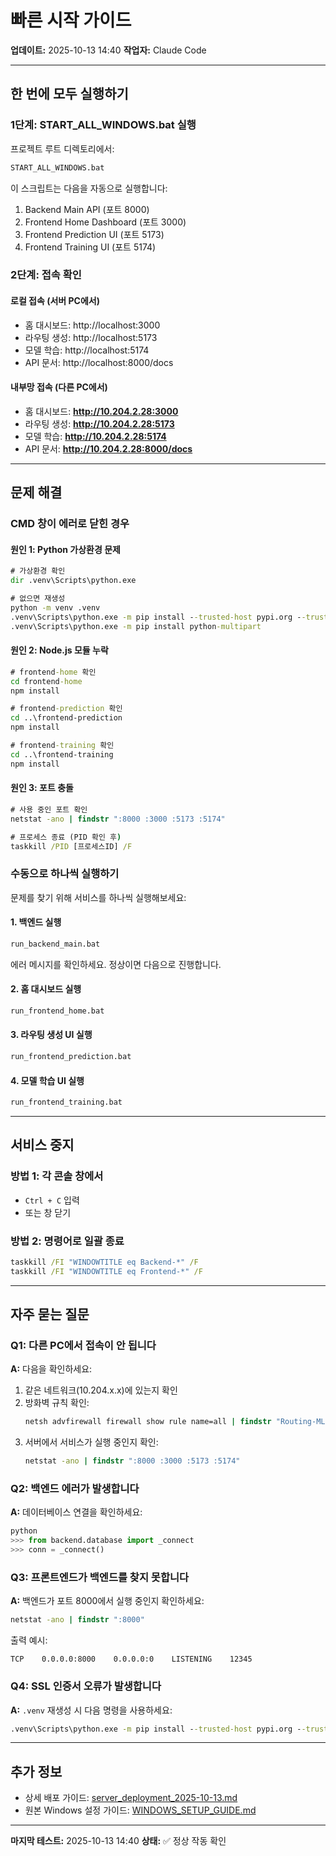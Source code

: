 # 빠른 시작 가이드

**업데이트:** 2025-10-13 14:40
**작업자:** Claude Code

---

## 한 번에 모두 실행하기

### 1단계: START_ALL_WINDOWS.bat 실행

프로젝트 루트 디렉토리에서:

```cmd
START_ALL_WINDOWS.bat
```

이 스크립트는 다음을 자동으로 실행합니다:
1. Backend Main API (포트 8000)
2. Frontend Home Dashboard (포트 3000)
3. Frontend Prediction UI (포트 5173)
4. Frontend Training UI (포트 5174)

### 2단계: 접속 확인

#### 로컬 접속 (서버 PC에서)
- 홈 대시보드: http://localhost:3000
- 라우팅 생성: http://localhost:5173
- 모델 학습: http://localhost:5174
- API 문서: http://localhost:8000/docs

#### 내부망 접속 (다른 PC에서)
- 홈 대시보드: **http://10.204.2.28:3000**
- 라우팅 생성: **http://10.204.2.28:5173**
- 모델 학습: **http://10.204.2.28:5174**
- API 문서: **http://10.204.2.28:8000/docs**

---

## 문제 해결

### CMD 창이 에러로 닫힌 경우

#### 원인 1: Python 가상환경 문제
```cmd
# 가상환경 확인
dir .venv\Scripts\python.exe

# 없으면 재생성
python -m venv .venv
.venv\Scripts\python.exe -m pip install --trusted-host pypi.org --trusted-host files.pythonhosted.org -r requirements.txt
.venv\Scripts\python.exe -m pip install python-multipart
```

#### 원인 2: Node.js 모듈 누락
```cmd
# frontend-home 확인
cd frontend-home
npm install

# frontend-prediction 확인
cd ..\frontend-prediction
npm install

# frontend-training 확인
cd ..\frontend-training
npm install
```

#### 원인 3: 포트 충돌
```cmd
# 사용 중인 포트 확인
netstat -ano | findstr ":8000 :3000 :5173 :5174"

# 프로세스 종료 (PID 확인 후)
taskkill /PID [프로세스ID] /F
```

### 수동으로 하나씩 실행하기

문제를 찾기 위해 서비스를 하나씩 실행해보세요:

#### 1. 백엔드 실행
```cmd
run_backend_main.bat
```

에러 메시지를 확인하세요. 정상이면 다음으로 진행합니다.

#### 2. 홈 대시보드 실행
```cmd
run_frontend_home.bat
```

#### 3. 라우팅 생성 UI 실행
```cmd
run_frontend_prediction.bat
```

#### 4. 모델 학습 UI 실행
```cmd
run_frontend_training.bat
```

---

## 서비스 중지

### 방법 1: 각 콘솔 창에서
- `Ctrl + C` 입력
- 또는 창 닫기

### 방법 2: 명령어로 일괄 종료
```cmd
taskkill /FI "WINDOWTITLE eq Backend-*" /F
taskkill /FI "WINDOWTITLE eq Frontend-*" /F
```

---

## 자주 묻는 질문

### Q1: 다른 PC에서 접속이 안 됩니다
**A:** 다음을 확인하세요:
1. 같은 네트워크(10.204.x.x)에 있는지 확인
2. 방화벽 규칙 확인:
   ```cmd
   netsh advfirewall firewall show rule name=all | findstr "Routing-ML"
   ```
3. 서버에서 서비스가 실행 중인지 확인:
   ```cmd
   netstat -ano | findstr ":8000 :3000 :5173 :5174"
   ```

### Q2: 백엔드 에러가 발생합니다
**A:** 데이터베이스 연결을 확인하세요:
```python
python
>>> from backend.database import _connect
>>> conn = _connect()
```

### Q3: 프론트엔드가 백엔드를 찾지 못합니다
**A:** 백엔드가 포트 8000에서 실행 중인지 확인하세요:
```cmd
netstat -ano | findstr ":8000"
```

출력 예시:
```
TCP    0.0.0.0:8000    0.0.0.0:0    LISTENING    12345
```

### Q4: SSL 인증서 오류가 발생합니다
**A:** `.venv` 재생성 시 다음 명령을 사용하세요:
```cmd
.venv\Scripts\python.exe -m pip install --trusted-host pypi.org --trusted-host files.pythonhosted.org -r requirements.txt
```

---

## 추가 정보

- 상세 배포 가이드: [server_deployment_2025-10-13.md](server_deployment_2025-10-13.md)
- 원본 Windows 설정 가이드: [WINDOWS_SETUP_GUIDE.md](../../../WINDOWS_SETUP_GUIDE.md)

---

**마지막 테스트:** 2025-10-13 14:40
**상태:** ✅ 정상 작동 확인

